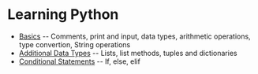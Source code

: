 # Learning Python

* [Basics](Python/basics.py) -- Comments, print and input, data types, arithmetic operations, type convertion, String operations
* [Additional Data Types](Python/lists-tuples-dictionaries.py) -- Lists, list methods, tuples and dictionaries
* [Conditional Statements](Python/conditions.py) -- If, else, elif
